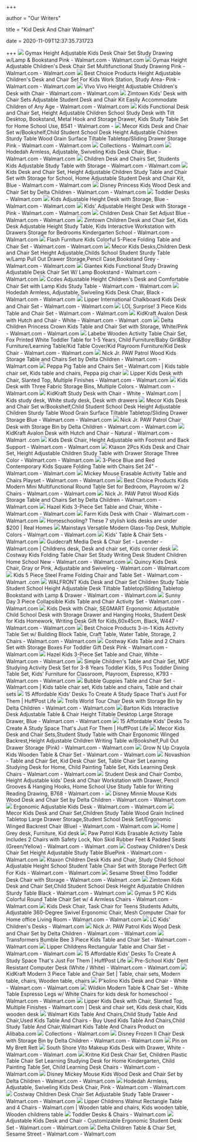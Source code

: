 +++
        
author = "Our Writers"
        
title = "Kid Desk And Chair Walmart"
        
date = 2020-11-09T12:37:35.731723
        
+++
[ ![](https://i5.walmartimages.com/asr/45ce062f-5dd3-447b-92c5-043367c720a7_1.880ebb7023ccb9a03fdfd83edd2b265b.jpeg)](https://i5.walmartimages.com/asr/45ce062f-5dd3-447b-92c5-043367c720a7_1.880ebb7023ccb9a03fdfd83edd2b265b.jpeg) Gymax Height Adjustable Kids Desk Chair Set Study Drawing w/Lamp &  Bookstand Pink - Walmart.com - Walmart.com
[ ![](https://i5.walmartimages.com/asr/67dc90ad-923e-444b-bc3d-5237c27842dc_1.e8e37b975dde6b92b5cde0092721f334.jpeg?odnWidth=612&odnHeight=612&odnBg=ffffff)](https://i5.walmartimages.com/asr/67dc90ad-923e-444b-bc3d-5237c27842dc_1.e8e37b975dde6b92b5cde0092721f334.jpeg?odnWidth=612&odnHeight=612&odnBg=ffffff) Gymax Height Adjustable Children's Desk Chair Set Multifunctional Study  Drawing Pink - Walmart.com - Walmart.com
[ ![](https://i5.walmartimages.com/asr/a43e994d-c198-4672-acd5-2a793f8fc907_1.99f92510928d3354886a10175117022b.jpeg?odnWidth=612&odnHeight=612&odnBg=ffffff)](https://i5.walmartimages.com/asr/a43e994d-c198-4672-acd5-2a793f8fc907_1.99f92510928d3354886a10175117022b.jpeg?odnWidth=612&odnHeight=612&odnBg=ffffff) Best Choice Products Height Adjustable Children's Desk and Chair Set For  Kids Work Station, Study Area- Pink - Walmart.com - Walmart.com
[ ![](https://i5.walmartimages.com/asr/85c9c73d-00cf-4d04-941e-1a6927ae4690_1.7c44f5a576ecf877c9b2d77a6dfbe901.jpeg?odnWidth=612&odnHeight=612&odnBg=ffffff)](https://i5.walmartimages.com/asr/85c9c73d-00cf-4d04-941e-1a6927ae4690_1.7c44f5a576ecf877c9b2d77a6dfbe901.jpeg?odnWidth=612&odnHeight=612&odnBg=ffffff) VIvo Vivo Height Adjustable Children's Desk with Chair - Walmart.com -  Walmart.com
[ ![](https://i5.walmartimages.com/asr/bec9a3db-bd07-4093-aa0b-f51c0f8082fe.425f44c96bf595c67da9f7ca4feef761.jpeg?odnWidth=612&odnHeight=612&odnBg=ffffff)](https://i5.walmartimages.com/asr/bec9a3db-bd07-4093-aa0b-f51c0f8082fe.425f44c96bf595c67da9f7ca4feef761.jpeg?odnWidth=612&odnHeight=612&odnBg=ffffff) Zimtown Kids' Desk with Chair Sets Adjustable Student Desk and Chair Kit  Easily Accommodate Children of Any Age - Walmart.com - Walmart.com
[ ![](https://i5.walmartimages.com/asr/e2c4aa11-e522-4a86-a75b-f601f8e28c37.40efae8857128ced196576984b9a11ab.jpeg?odnWidth=612&odnHeight=612&odnBg=ffffff)](https://i5.walmartimages.com/asr/e2c4aa11-e522-4a86-a75b-f601f8e28c37.40efae8857128ced196576984b9a11ab.jpeg?odnWidth=612&odnHeight=612&odnBg=ffffff) Kids Functional Desk and Chair Set, Height Adjustable Children School Study  Desk with Tilt Desktop, Bookstand, Metal Hook and Storage Drawer, Kids  Study Table Set for Home School Use, B541 - Walmart.com -
[ ![](https://i5.walmartimages.com/asr/03f75e0e-b802-424d-bd6e-20c8ab171cb6_1.bf727fd2577ce6b1e97045c8391166ec.jpeg?odnWidth=612&odnHeight=612&odnBg=ffffff)](https://i5.walmartimages.com/asr/03f75e0e-b802-424d-bd6e-20c8ab171cb6_1.bf727fd2577ce6b1e97045c8391166ec.jpeg?odnWidth=612&odnHeight=612&odnBg=ffffff) Mecor Kids Desk and Chair Set w/Bookshelf,Child Student School Desk Height  Adjustable Children Sturdy Table Wood Grain Surface Tiltable  Tabletop/Sliding Drawer Storage Pink - Walmart.com - Walmart.com
[ ![](https://i5.walmartimages.com/asr/2d0a736c-6fd4-4c1d-a4e4-a94c8f5c3c9e_1.16281888b8920ce2eff409241e8d9d4f.jpeg?odnWidth=450&odnHeight=450&odnBg=ffffff)](https://i5.walmartimages.com/asr/2d0a736c-6fd4-4c1d-a4e4-a94c8f5c3c9e_1.16281888b8920ce2eff409241e8d9d4f.jpeg?odnWidth=450&odnHeight=450&odnBg=ffffff) Collections - Walmart.com
[ ![](https://i5.walmartimages.com/asr/ab455b70-4562-46d4-a611-5b4cb0586bff_1.f1d4aec48d34ac802bd4b263ee41710d.jpeg)](https://i5.walmartimages.com/asr/ab455b70-4562-46d4-a611-5b4cb0586bff_1.f1d4aec48d34ac802bd4b263ee41710d.jpeg) Hodedah Armless, Adjustable, Swiveling Kids Desk Chair, Blue - Walmart.com  - Walmart.com
[ ![](https://i5.walmartimages.com/asr/61c35d9a-a428-4cd8-9dc9-7c04f241920e_1.54974ef24b21ad361b43fd74e3007086.jpeg?odnWidth=612&odnHeight=612&odnBg=ffffff)](https://i5.walmartimages.com/asr/61c35d9a-a428-4cd8-9dc9-7c04f241920e_1.54974ef24b21ad361b43fd74e3007086.jpeg?odnWidth=612&odnHeight=612&odnBg=ffffff) Children Desk and Chairs Set, Students Kids Adjustable Study Table with  Storage - Walmart.com - Walmart.com
[ ![](https://i5.walmartimages.com/asr/bb53fff8-9743-47f5-a3c2-31b7560497ec_1.f757258cc53281732071b8732ce55dcd.jpeg?odnWidth=612&odnHeight=612&odnBg=ffffff)](https://i5.walmartimages.com/asr/bb53fff8-9743-47f5-a3c2-31b7560497ec_1.f757258cc53281732071b8732ce55dcd.jpeg?odnWidth=612&odnHeight=612&odnBg=ffffff) Kids Desk and Chair Set, Height Adjustable Children Study Table and Chair  Set with Storage for School, Home Adjustable Student Desk and Chair Kit,  Blue - Walmart.com - Walmart.com
[ ![](https://i5.walmartimages.com/asr/8b276a37-a2f9-4620-b1ad-7b4aacb7dfff_1.0e2bb0b91bd6604d161a28b2fdcff98d.jpeg?odnWidth=612&odnHeight=612&odnBg=ffffff)](https://i5.walmartimages.com/asr/8b276a37-a2f9-4620-b1ad-7b4aacb7dfff_1.0e2bb0b91bd6604d161a28b2fdcff98d.jpeg?odnWidth=612&odnHeight=612&odnBg=ffffff) Disney Princess Kids Wood Desk and Chair Set by Delta Children - Walmart.com  - Walmart.com
[ ![](https://i5.walmartimages.com/asr/b87302ff-5a5b-4d39-92a9-0718b9d37ed0_1.55e06433dee33d88e8148bc83e7084aa.jpeg)](https://i5.walmartimages.com/asr/b87302ff-5a5b-4d39-92a9-0718b9d37ed0_1.55e06433dee33d88e8148bc83e7084aa.jpeg) Toddler Desks - Walmart.com
[ ![](https://i5.walmartimages.com/asr/a145c5e4-8f78-4908-9972-0da0c14c4467_1.e301e9c7ca471ab2023a69341b9daaf1.jpeg?odnWidth=612&odnHeight=612&odnBg=ffffff)](https://i5.walmartimages.com/asr/a145c5e4-8f78-4908-9972-0da0c14c4467_1.e301e9c7ca471ab2023a69341b9daaf1.jpeg?odnWidth=612&odnHeight=612&odnBg=ffffff) Kids Adjustable Height Desk with Storage, Blue - Walmart.com - Walmart.com
[ ![](https://i5.walmartimages.com/asr/d2fe35c8-23f6-4491-aee0-898b235cc9f6_1.a8161a25c6db14a72d3441a6b5be792b.jpeg?odnWidth=612&odnHeight=612&odnBg=ffffff)](https://i5.walmartimages.com/asr/d2fe35c8-23f6-4491-aee0-898b235cc9f6_1.a8161a25c6db14a72d3441a6b5be792b.jpeg?odnWidth=612&odnHeight=612&odnBg=ffffff) Kids' Adjustable Height Desk with Storage - Pink - Walmart.com - Walmart.com
[ ![](https://i5.walmartimages.com/asr/2e8efe4b-5392-4ae4-97cc-7525102d9b63_1.80507f94418e8943d103a6285ebde9d7.jpeg?odnWidth=612&odnHeight=612&odnBg=ffffff)](https://i5.walmartimages.com/asr/2e8efe4b-5392-4ae4-97cc-7525102d9b63_1.80507f94418e8943d103a6285ebde9d7.jpeg?odnWidth=612&odnHeight=612&odnBg=ffffff) Children Desk Chair Set Adjust Blue - Walmart.com - Walmart.com
[ ![](https://i5.walmartimages.com/asr/54393ae3-ce18-435c-83de-a9815bed1741_1.b7cf37435a349faee618411bbeb6e059.jpeg?odnWidth=612&odnHeight=612&odnBg=ffffff)](https://i5.walmartimages.com/asr/54393ae3-ce18-435c-83de-a9815bed1741_1.b7cf37435a349faee618411bbeb6e059.jpeg?odnWidth=612&odnHeight=612&odnBg=ffffff) Zimtown Children Desk and Chair Set, Kids Desk Adjustable Height Study Table,  Kids Interactive Workstation with Drawers Storage for Bedrooms Kindergarten  School - Walmart.com - Walmart.com
[ ![](https://i5.walmartimages.com/asr/9d0a272e-8e09-4c5a-ade1-e0e2161e2866_2.0bdfc627ecacc165975de632806802c0.jpeg?odnWidth=612&odnHeight=612&odnBg=ffffff)](https://i5.walmartimages.com/asr/9d0a272e-8e09-4c5a-ade1-e0e2161e2866_2.0bdfc627ecacc165975de632806802c0.jpeg?odnWidth=612&odnHeight=612&odnBg=ffffff) Flash Furniture Kids Colorful 5-Piece Folding Table and Chair Set - Walmart.com  - Walmart.com
[ ![](https://i5.walmartimages.com/asr/dca5bebb-bdb2-4cfe-9a68-5c83a389b009_1.f50df369584b727108706b26a02fe2b7.jpeg?odnWidth=612&odnHeight=612&odnBg=ffffff)](https://i5.walmartimages.com/asr/dca5bebb-bdb2-4cfe-9a68-5c83a389b009_1.f50df369584b727108706b26a02fe2b7.jpeg?odnWidth=612&odnHeight=612&odnBg=ffffff) Mecor Kids Desks,Children Desk and Chair Set Height Adjustable,Childs  School Student Sturdy Table w/Lamp Pull Out Drawer Storage,Pencil  Case,Bookstand Grey - Walmart.com - Walmart.com
[ ![](https://i5.walmartimages.com/asr/8c061daf-5f3a-42fd-8b8a-87d8c42e29a8.c8ba78689cffe5719f31e441ee700a2a.jpeg?odnWidth=612&odnHeight=612&odnBg=ffffff)](https://i5.walmartimages.com/asr/8c061daf-5f3a-42fd-8b8a-87d8c42e29a8.c8ba78689cffe5719f31e441ee700a2a.jpeg?odnWidth=612&odnHeight=612&odnBg=ffffff) Giantex Kids Functional Study Drawing Adjustable Desk Chair Set W/ Lamp  Bookstand - Walmart.com - Walmart.com
[ ![](https://i5.walmartimages.com/asr/90a51342-4eeb-4894-a10f-06e8021cf8cd_1.8e8aefca3b34f97492f2b853c10d1ff0.jpeg?odnWidth=612&odnHeight=612&odnBg=ffffff)](https://i5.walmartimages.com/asr/90a51342-4eeb-4894-a10f-06e8021cf8cd_1.8e8aefca3b34f97492f2b853c10d1ff0.jpeg?odnWidth=612&odnHeight=612&odnBg=ffffff) Ccdes Adjustable Height Children's Desk and Comfortable Chair Set with Lamp  Kids Study Table - Walmart.com - Walmart.com
[ ![](https://i5.walmartimages.com/asr/ce2b8a66-9e18-408b-b074-b1d94d113e55_1.41e74411c711ec17d70421e895990ea4.jpeg?odnWidth=612&odnHeight=612&odnBg=ffffff)](https://i5.walmartimages.com/asr/ce2b8a66-9e18-408b-b074-b1d94d113e55_1.41e74411c711ec17d70421e895990ea4.jpeg?odnWidth=612&odnHeight=612&odnBg=ffffff) Hodedah Armless, Adjustable, Swiveling Kids Desk Chair, Black - Walmart.com  - Walmart.com
[ ![](https://i5.walmartimages.com/asr/b8bea2b1-26f9-43ff-a594-a247e03744d4_1.b844e82b066b59c49b0eecfc38db1dba.jpeg?odnWidth=612&odnHeight=612&odnBg=ffffff)](https://i5.walmartimages.com/asr/b8bea2b1-26f9-43ff-a594-a247e03744d4_1.b844e82b066b59c49b0eecfc38db1dba.jpeg?odnWidth=612&odnHeight=612&odnBg=ffffff) Lipper International Chalkboard Kids Desk and Chair Set - Walmart.com -  Walmart.com
[ ![](https://i5.walmartimages.com/asr/d8a562de-7623-4fab-81aa-23be96e96cbf_2.534b0d540d874d0a2b1aa053cd3e9c82.jpeg?odnWidth=612&odnHeight=612&odnBg=ffffff)](https://i5.walmartimages.com/asr/d8a562de-7623-4fab-81aa-23be96e96cbf_2.534b0d540d874d0a2b1aa053cd3e9c82.jpeg?odnWidth=612&odnHeight=612&odnBg=ffffff) LOL Surprise! 3 Piece Kids Table and Chair Set - Walmart.com - Walmart.com
[ ![](https://i5.walmartimages.com/asr/e2ba3e0c-6093-4c04-939d-afed29c0ace4_1.8d8cb4d42e2fcc8619a53a514ccfcc66.jpeg?odnWidth=612&odnHeight=612&odnBg=ffffff)](https://i5.walmartimages.com/asr/e2ba3e0c-6093-4c04-939d-afed29c0ace4_1.8d8cb4d42e2fcc8619a53a514ccfcc66.jpeg?odnWidth=612&odnHeight=612&odnBg=ffffff) KidKraft Avalon Desk with Hutch and Chair - White - Walmart.com - Walmart .com
[ ![](https://i5.walmartimages.com/asr/b064b4f4-02cf-4547-8ab5-6e5523fae7b4_1.ca6472e326cd43510a9f3fea16c0c2ff.jpeg?odnWidth=612&odnHeight=612&odnBg=ffffff)](https://i5.walmartimages.com/asr/b064b4f4-02cf-4547-8ab5-6e5523fae7b4_1.ca6472e326cd43510a9f3fea16c0c2ff.jpeg?odnWidth=612&odnHeight=612&odnBg=ffffff) Delta Children Princess Crown Kids Table and Chair Set with Storage,  White/Pink - Walmart.com - Walmart.com
[ ![](https://i5.walmartimages.com/asr/1d90ade2-f1a3-401e-8e8b-1626e058810a_1.633d0a5ad2a63173f99b780c3fe4cb6d.jpeg?odnWidth=612&odnHeight=612&odnBg=ffffff)](https://i5.walmartimages.com/asr/1d90ade2-f1a3-401e-8e8b-1626e058810a_1.633d0a5ad2a63173f99b780c3fe4cb6d.jpeg?odnWidth=612&odnHeight=612&odnBg=ffffff) Labebe Wooden Activity Table Chair Set, Fox Printed White Toddler Table for  1-5 Years, Child Furniture/Baby Girl&Boy Furniture/Learning Table/Kid Table  Cover/Kid Playroom Furniture/Kid Desk Chair - Walmart.com - Walmart.com
[ ![](https://i5.walmartimages.com/asr/73b14468-4ef4-45a6-bf5e-ab2a574fa54e_1.0d56eaa1097e081c377d12e8b6e8da6f.jpeg?odnWidth=612&odnHeight=612&odnBg=ffffff)](https://i5.walmartimages.com/asr/73b14468-4ef4-45a6-bf5e-ab2a574fa54e_1.0d56eaa1097e081c377d12e8b6e8da6f.jpeg?odnWidth=612&odnHeight=612&odnBg=ffffff) Nick Jr. PAW Patrol Wood Kids Storage Table and Chairs Set by Delta Children  - Walmart.com - Walmart.com
[ ![](https://i.pinimg.com/originals/9e/86/e9/9e86e93ccb175fefd19dc799af151604.jpg)](https://i.pinimg.com/originals/9e/86/e9/9e86e93ccb175fefd19dc799af151604.jpg) Peppa Pig Table and Chairs Set - Walmart.com | Kids table chair set, Kids  table and chairs, Peppa pig chair
[ ![](https://i5.walmartimages.com/asr/2dc2123f-d2c2-4538-b543-395a67d0ee09_1.551e685255123f9494358346bd23c96f.jpeg?odnWidth=612&odnHeight=612&odnBg=ffffff)](https://i5.walmartimages.com/asr/2dc2123f-d2c2-4538-b543-395a67d0ee09_1.551e685255123f9494358346bd23c96f.jpeg?odnWidth=612&odnHeight=612&odnBg=ffffff) Lipper Kids Desk with Chair, Slanted Top, Multiple Finishes - Walmart.com -  Walmart.com
[ ![](https://i5.walmartimages.com/asr/65a61d70-af3a-4d27-ab28-97b075e422cd_1.49a8f505973868aa5b10cf387b7b92cc.jpeg)](https://i5.walmartimages.com/asr/65a61d70-af3a-4d27-ab28-97b075e422cd_1.49a8f505973868aa5b10cf387b7b92cc.jpeg) Kids Desk with Three Fabric Storage Bins, Multiple Colors - Walmart.com -  Walmart.com
[ ![](https://i.pinimg.com/474x/5a/fb/bb/5afbbbd9042bd71afc295f992ac20726.jpg)](https://i.pinimg.com/474x/5a/fb/bb/5afbbbd9042bd71afc295f992ac20726.jpg) KidKraft Study Desk with Chair - White - Walmart.com | Kids study desk,  White study desk, Desk with drawers
[ ![](https://i5.walmartimages.com/asr/d15c01d1-283b-413e-9a57-70f94b5a82e3_1.e7aa3d09ac04c4d79b5f707347be8fc8.jpeg?odnWidth=612&odnHeight=612&odnBg=ffffff)](https://i5.walmartimages.com/asr/d15c01d1-283b-413e-9a57-70f94b5a82e3_1.e7aa3d09ac04c4d79b5f707347be8fc8.jpeg?odnWidth=612&odnHeight=612&odnBg=ffffff) Mecor Kids Desk and Chair Set w/Bookshelf,Child Student School Desk Height  Adjustable Children Sturdy Table Wood Grain Surface Tiltable  Tabletop/Sliding Drawer Storage Blue - Walmart.com - Walmart.com
[ ![](https://i5.walmartimages.com/asr/cc39b965-0dda-428f-a1b4-b1ec1d96a4ad_1.5a12782c163aedeb812086b2450f393a.jpeg)](https://i5.walmartimages.com/asr/cc39b965-0dda-428f-a1b4-b1ec1d96a4ad_1.5a12782c163aedeb812086b2450f393a.jpeg) Nick Jr. PAW Patrol Chair Desk with Storage Bin by Delta Children - Walmart.com  - Walmart.com
[ ![](https://i5.walmartimages.com/asr/57272bd7-d1af-4268-b59f-8f59438ab99c_2.97caef14d2565ac7e7f2103afc5fdbbe.jpeg?odnWidth=612&odnHeight=612&odnBg=ffffff)](https://i5.walmartimages.com/asr/57272bd7-d1af-4268-b59f-8f59438ab99c_2.97caef14d2565ac7e7f2103afc5fdbbe.jpeg?odnWidth=612&odnHeight=612&odnBg=ffffff) KidKraft Avalon Desk with Hutch and Chair - Natural - Walmart.com - Walmart .com
[ ![](https://i5.walmartimages.com/asr/104a30d4-ef0e-4ff8-a8e6-274d78d7f1d3_1.3a9b89c7b8305cec0e75c672749e722c.jpeg)](https://i5.walmartimages.com/asr/104a30d4-ef0e-4ff8-a8e6-274d78d7f1d3_1.3a9b89c7b8305cec0e75c672749e722c.jpeg) Kids Desk Chair, Height Adjustable with Footrest and Back Support - Walmart.com  - Walmart.com
[ ![](https://i5.walmartimages.com/asr/482e3fc9-c7a9-48f5-9a41-e55982374a32_1.b4df13b0f3699a1e14ed76be70416b88.jpeg?odnWidth=612&odnHeight=612&odnBg=ffffff)](https://i5.walmartimages.com/asr/482e3fc9-c7a9-48f5-9a41-e55982374a32_1.b4df13b0f3699a1e14ed76be70416b88.jpeg?odnWidth=612&odnHeight=612&odnBg=ffffff) Ktaxon 2Pcs Kids Desk and Chair Set, Height Adjustable Children Study Table  with Drawer Storage Three Color - Walmart.com - Walmart.com
[ ![](https://i5.walmartimages.com/asr/d62873c0-d97f-425d-a017-e054ec3d9058.a711db67bf9dff7991cb7b3ab220789b.jpeg?odnWidth=612&odnHeight=612&odnBg=ffffff)](https://i5.walmartimages.com/asr/d62873c0-d97f-425d-a017-e054ec3d9058.a711db67bf9dff7991cb7b3ab220789b.jpeg?odnWidth=612&odnHeight=612&odnBg=ffffff) 3-Piece Blue and Red Contemporary Kids Square Folding Table with Chairs Set  24" - Walmart.com - Walmart.com
[ ![](https://i5.walmartimages.com/asr/de1f7ea3-e648-4a61-8fa8-f53d8e336080_1.968f1b40ab7ce1215607cb6c2bcb62a8.jpeg)](https://i5.walmartimages.com/asr/de1f7ea3-e648-4a61-8fa8-f53d8e336080_1.968f1b40ab7ce1215607cb6c2bcb62a8.jpeg) Mickey Mouse Erasable Activity Table and Chairs Playset - Walmart.com -  Walmart.com
[ ![](https://i5.walmartimages.com/asr/f7cfd5e1-9a01-429f-af1b-b875a2970cf0.2df81befa6b500183dc27d5a0988991c.jpeg?odnWidth=612&odnHeight=612&odnBg=ffffff)](https://i5.walmartimages.com/asr/f7cfd5e1-9a01-429f-af1b-b875a2970cf0.2df81befa6b500183dc27d5a0988991c.jpeg?odnWidth=612&odnHeight=612&odnBg=ffffff) Best Choice Products Kids Modern Mini Multifunctional Round Table Set for  Bedroom, Playroom w/ 2 Chairs - Walmart.com - Walmart.com
[ ![](https://i5.walmartimages.com/asr/66b7216c-686f-42eb-8f3b-c8c1efc997d8_1.b181d7332f01c6d6232cc03d7df76fed.jpeg)](https://i5.walmartimages.com/asr/66b7216c-686f-42eb-8f3b-c8c1efc997d8_1.b181d7332f01c6d6232cc03d7df76fed.jpeg) Nick Jr. PAW Patrol Wood Kids Storage Table and Chairs Set by Delta Children  - Walmart.com - Walmart.com
[ ![](https://i5.walmartimages.com/asr/1c766093-0885-4753-97e8-143e143841b2_1.c70f5d3a2b87587c6b86c99e92c2ef97.jpeg)](https://i5.walmartimages.com/asr/1c766093-0885-4753-97e8-143e143841b2_1.c70f5d3a2b87587c6b86c99e92c2ef97.jpeg) Hazel Kids 3-Piece Set Table and Chair, White - Walmart.com - Walmart.com
[ ![](https://i5.walmartimages.com/asr/a2d195ce-2c80-48b5-80d0-3e15f641e0e2_1.673d1d73135056ccfecb468d1f9cbcae.jpeg?odnWidth=612&odnHeight=612&odnBg=ffffff)](https://i5.walmartimages.com/asr/a2d195ce-2c80-48b5-80d0-3e15f641e0e2_1.673d1d73135056ccfecb468d1f9cbcae.jpeg?odnWidth=612&odnHeight=612&odnBg=ffffff) Farm Kids Desk with Chair - Walmart.com - Walmart.com
[ ![](https://cdn.mos.cms.futurecdn.net/VR9XAqk3uizL6jXg2KQoQc-768-80.jpg)](https://cdn.mos.cms.futurecdn.net/VR9XAqk3uizL6jXg2KQoQc-768-80.jpg) Homeschooling? These 7 stylish kids desks are under $200 | Real Homes
[ ![](https://i5.walmartimages.com/asr/9d773861-d0aa-48fc-a950-f570b80c1d44_1.f4dd13ddb17e160aa591e7ad97bcc41b.jpeg)](https://i5.walmartimages.com/asr/9d773861-d0aa-48fc-a950-f570b80c1d44_1.f4dd13ddb17e160aa591e7ad97bcc41b.jpeg) Mainstays Versatile Modern Glass-Top Desk, Multiple Colors - Walmart.com -  Walmart.com
[ ![](https://i5.walmartimages.com/asr/ea09f010-8c31-4a97-9937-bcc9757c63f7_1.f828a9ab56350e1e277ec48da8f2dc56.jpeg?odnHeight=200&odnWidth=200&odnBg=ffffff)](https://i5.walmartimages.com/asr/ea09f010-8c31-4a97-9937-bcc9757c63f7_1.f828a9ab56350e1e277ec48da8f2dc56.jpeg?odnHeight=200&odnWidth=200&odnBg=ffffff) Kids' Table & Chair Sets - Walmart.com
[ ![](https://i.pinimg.com/originals/58/c9/a2/58c9a26d72a02d38077d645a9ab1f389.jpg)](https://i.pinimg.com/originals/58/c9/a2/58c9a26d72a02d38077d645a9ab1f389.jpg) Guidecraft Media Desk & Chair Set - Lavender - Walmart.com | Childrens desk,  Desk and chair set, Kids corner desk
[ ![](https://i5.walmartimages.com/asr/85990353-fc4a-4020-ae46-db3ca59f3220_1.3b86ee8cf20f251c163f1e6ef9f66ec7.jpeg?odnWidth=612&odnHeight=612&odnBg=ffffff)](https://i5.walmartimages.com/asr/85990353-fc4a-4020-ae46-db3ca59f3220_1.3b86ee8cf20f251c163f1e6ef9f66ec7.jpeg?odnWidth=612&odnHeight=612&odnBg=ffffff) Costway Kids Folding Table Chair Set Study Writing Desk Student Children  Home School New - Walmart.com - Walmart.com
[ ![](https://i5.walmartimages.com/asr/a9a9e31d-20e6-4977-be5f-f5d52af3cb19_1.a21971401cbf69e042ad46b86db36257.jpeg?odnWidth=612&odnHeight=612&odnBg=ffffff)](https://i5.walmartimages.com/asr/a9a9e31d-20e6-4977-be5f-f5d52af3cb19_1.a21971401cbf69e042ad46b86db36257.jpeg?odnWidth=612&odnHeight=612&odnBg=ffffff) Quincy Kids Desk Chair, Gray or Pink, Adjustable and Swiveling - Walmart.com  - Walmart.com
[ ![](https://i5.walmartimages.com/asr/cee18530-f760-42b4-9216-2330f5f06d6f_1.369bcc341775f0309605f0cdb7cf604b.jpeg?odnWidth=612&odnHeight=612&odnBg=ffffff)](https://i5.walmartimages.com/asr/cee18530-f760-42b4-9216-2330f5f06d6f_1.369bcc341775f0309605f0cdb7cf604b.jpeg?odnWidth=612&odnHeight=612&odnBg=ffffff) Kids 5 Piece Steel Frame Folding Chair and Table Set - Walmart.com - Walmart .com
[ ![](https://i5.walmartimages.com/asr/c5ba80ad-8548-4716-a501-74fbf79ba491_1.5d11251b139cc0147e9ca6919152c063.jpeg?odnWidth=612&odnHeight=612&odnBg=ffffff)](https://i5.walmartimages.com/asr/c5ba80ad-8548-4716-a501-74fbf79ba491_1.5d11251b139cc0147e9ca6919152c063.jpeg?odnWidth=612&odnHeight=612&odnBg=ffffff) WALFRONT Kids Desk and Chair Set Children Study Table Student School Height  Adjustable Desk Tiltable Tabletop/Sliding Tabletop Bookstand with Lamp &  Drawer - Walmart.com - Walmart.com
[ ![](https://i5.walmartimages.com/asr/43eed3d0-0095-4683-b22f-a1683eb11095_1.cbe24271bf54974ac83e9eea13d6829c.jpeg?odnWidth=612&odnHeight=612&odnBg=ffffff)](https://i5.walmartimages.com/asr/43eed3d0-0095-4683-b22f-a1683eb11095_1.cbe24271bf54974ac83e9eea13d6829c.jpeg?odnWidth=612&odnHeight=612&odnBg=ffffff) Sunny Day 3 Piece Collapsible Kids Table and Chair Activity Set - Walmart.com  - Walmart.com
[ ![](https://i5.walmartimages.com/asr/e126de5d-6987-4cc2-858a-570ef0d75660_1.1508e6e89d4c5ac4c1e4998251442028.jpeg?odnWidth=612&odnHeight=612&odnBg=ffffff)](https://i5.walmartimages.com/asr/e126de5d-6987-4cc2-858a-570ef0d75660_1.1508e6e89d4c5ac4c1e4998251442028.jpeg?odnWidth=612&odnHeight=612&odnBg=ffffff) Kids Desk with Chair, SEGMART Ergonomic Adjustable Child School Desk with  Storage Drawer and Hanging Hooks, Student Desk for Kids Homework, Writing  Desk Gift for Kids,60x45cm, Black, W447 - Walmart.com - Walmart.com
[ ![](https://i5.walmartimages.com/asr/1f37f1ce-e949-4632-99a3-2f7706ce3023.c11afb473456668ac517650b80d7391f.jpeg?odnWidth=612&odnHeight=612&odnBg=ffffff)](https://i5.walmartimages.com/asr/1f37f1ce-e949-4632-99a3-2f7706ce3023.c11afb473456668ac517650b80d7391f.jpeg?odnWidth=612&odnHeight=612&odnBg=ffffff) Best Choice Products 3-in-1 Kids Activity Table Set w/ Building Block Table,  Craft Table, Water Table, Storage, 2 Chairs - Walmart.com - Walmart.com
[ ![](https://i5.walmartimages.com/asr/27fb25e5-9bfc-423f-926a-180296a32e90_1.dae5f2e778d5d33a90db5fb06af5693d.jpeg?odnWidth=612&odnHeight=612&odnBg=ffffff)](https://i5.walmartimages.com/asr/27fb25e5-9bfc-423f-926a-180296a32e90_1.dae5f2e778d5d33a90db5fb06af5693d.jpeg?odnWidth=612&odnHeight=612&odnBg=ffffff) Costway Kids Table and 2 Chairs Set with Storage Boxes For Toddler Gift Desk  Pink - Walmart.com - Walmart.com
[ ![](https://i5.walmartimages.com/asr/c4c63fc2-f4b9-4b8e-ba0d-a99532c82940_1.01aa7ddf6b92a54979f426e51a57ae08.jpeg?odnWidth=450&odnHeight=450&odnBg=ffffff)](https://i5.walmartimages.com/asr/c4c63fc2-f4b9-4b8e-ba0d-a99532c82940_1.01aa7ddf6b92a54979f426e51a57ae08.jpeg?odnWidth=450&odnHeight=450&odnBg=ffffff) Hazel Kids 3-Piece Set Table and Chair, White - Walmart.com - Walmart.com
[ ![](https://i5.walmartimages.com/asr/97307c4f-833e-4c4a-963a-180ac86b2c6f_1.c25dfdc412ee904b395a9d4860491535.jpeg?odnWidth=612&odnHeight=612&odnBg=ffffff)](https://i5.walmartimages.com/asr/97307c4f-833e-4c4a-963a-180ac86b2c6f_1.c25dfdc412ee904b395a9d4860491535.jpeg?odnWidth=612&odnHeight=612&odnBg=ffffff) Simple Children's Table and Chair Set, MDF Studying Activity Desk Set for  3-8 Years Toddler Kids, 5 Pcs Toddler Dining Table Set, Kids' Furniture for  Classroom, Playroom, Espresso, K793 - Walmart.com - Walmart.com
[ ![](https://i.pinimg.com/originals/79/77/ad/7977ad23d9c2c6068e144e9044fd7018.jpg)](https://i.pinimg.com/originals/79/77/ad/7977ad23d9c2c6068e144e9044fd7018.jpg) Bubble Guppies Table and Chair Set - Walmart.com | Kids table chair set, Kids  table and chairs, Table and chair sets
[ ![](https://img.huffingtonpost.com/asset/5f187c8a270000b90ee67394.jpeg?ops=scalefit_960_noupscale)](https://img.huffingtonpost.com/asset/5f187c8a270000b90ee67394.jpeg?ops=scalefit_960_noupscale) 15 Affordable Kids' Desks To Create A Study Space That's Just For Them |  HuffPost Life
[ ![](https://i5.walmartimages.com/asr/db6a1df8-c13f-4aae-a7eb-677ec251d1a8_1.738692752b07f92b8547907c295aff10.jpeg?odnWidth=612&odnHeight=612&odnBg=ffffff)](https://i5.walmartimages.com/asr/db6a1df8-c13f-4aae-a7eb-677ec251d1a8_1.738692752b07f92b8547907c295aff10.jpeg?odnWidth=612&odnHeight=612&odnBg=ffffff) Trolls World Tour Chair Desk with Storage Bin by Delta Children - Walmart.com  - Walmart.com
[ ![](https://i5.walmartimages.com/asr/d9262612-8b1a-49b1-8e5f-38c23d66b5d6_1.5eb98feca239728c3bc2ce0fa2c7a694.jpeg?odnWidth=612&odnHeight=612&odnBg=ffffff)](https://i5.walmartimages.com/asr/d9262612-8b1a-49b1-8e5f-38c23d66b5d6_1.5eb98feca239728c3bc2ce0fa2c7a694.jpeg?odnWidth=612&odnHeight=612&odnBg=ffffff) Barton Kids Interactive Desk Adjustable Table & Chair Height Tiltable  Desktop Large Storage Drawer, Blue - Walmart.com - Walmart.com
[ ![](https://img.huffingtonpost.com/asset/5f18514c1f00000f0f338796.jpeg?ops=scalefit_960_noupscale)](https://img.huffingtonpost.com/asset/5f18514c1f00000f0f338796.jpeg?ops=scalefit_960_noupscale) 15 Affordable Kids' Desks To Create A Study Space That's Just For Them |  HuffPost Life
[ ![](https://i5.walmartimages.com/asr/f46452ee-d7e0-4b02-a542-49952a38135f_1.f4d9ea824c06538e06d335b9b54a5c5e.jpeg?odnWidth=612&odnHeight=612&odnBg=ffffff)](https://i5.walmartimages.com/asr/f46452ee-d7e0-4b02-a542-49952a38135f_1.f4d9ea824c06538e06d335b9b54a5c5e.jpeg?odnWidth=612&odnHeight=612&odnBg=ffffff) Mecor Kids Desk and Chair Sets,Student Study Table with Chair Ergonomic  Winged Backrest,Height Adjustable Children Writing Table w/Bookshelf,Pull  Out Drawer Storage (Pink) - Walmart.com - Walmart.com
[ ![](https://i5.walmartimages.com/asr/926df0c0-e833-4e6a-920b-7f9dee874b23_1.5c76a1cd0e17ab043794cfb1b8d41232.jpeg?odnWidth=612&odnHeight=612&odnBg=ffffff)](https://i5.walmartimages.com/asr/926df0c0-e833-4e6a-920b-7f9dee874b23_1.5c76a1cd0e17ab043794cfb1b8d41232.jpeg?odnWidth=612&odnHeight=612&odnBg=ffffff) Grow N Up Crayola Kids Wooden Table & Chair Set - Walmart.com - Walmart.com
[ ![](https://i5.walmartimages.com/asr/fa735d9a-5bad-43d6-8d9b-418a66cf6860.2c279af8d22efa411078c40d1b0fdeb4.jpeg?odnWidth=612&odnHeight=612&odnBg=ffffff)](https://i5.walmartimages.com/asr/fa735d9a-5bad-43d6-8d9b-418a66cf6860.2c279af8d22efa411078c40d1b0fdeb4.jpeg?odnWidth=612&odnHeight=612&odnBg=ffffff) Novashion - Table and Chair Set, Kid Desk Chair Set, Table Chair Set  Learning Studying Desk for Home, Child Painting Table Set, Kids Learning Desk  Chairs - Walmart.com - Walmart.com
[ ![](https://i5.walmartimages.com/asr/253a5676-fbc0-4e10-b6b1-2c739501dfa0.58f83dea20e8d1caed5452cfde0a9b5a.jpeg?odnWidth=612&odnHeight=612&odnBg=ffffff)](https://i5.walmartimages.com/asr/253a5676-fbc0-4e10-b6b1-2c739501dfa0.58f83dea20e8d1caed5452cfde0a9b5a.jpeg?odnWidth=612&odnHeight=612&odnBg=ffffff) Student Desk and Chair Combo, Height Adjustable kids' Desk and Chair  Workstation with Drawer, Pencil Grooves & Hanging Hooks, Home School Use  Study Table for Writing Reading Drawing, B768 - Walmart.com -
[ ![](https://i5.walmartimages.com/asr/4b7916c5-25ef-4c1e-a757-d5fff0af8b3d_1.6b936ddad9044fbffb1682bd245934c4.jpeg?odnWidth=612&odnHeight=612&odnBg=ffffff)](https://i5.walmartimages.com/asr/4b7916c5-25ef-4c1e-a757-d5fff0af8b3d_1.6b936ddad9044fbffb1682bd245934c4.jpeg?odnWidth=612&odnHeight=612&odnBg=ffffff) Disney Minnie Mouse Kids Wood Desk and Chair Set by Delta Children - Walmart.com  - Walmart.com
[ ![](https://i5.walmartimages.com/asr/ae609765-e14e-4307-9e54-9f4e6a44b213_4.ac460d70ae3918e5738e0772a4681b48.jpeg?odnWidth=612&odnHeight=612&odnBg=ffffff)](https://i5.walmartimages.com/asr/ae609765-e14e-4307-9e54-9f4e6a44b213_4.ac460d70ae3918e5738e0772a4681b48.jpeg?odnWidth=612&odnHeight=612&odnBg=ffffff) Ergonomic Adjustable Kids Desk - Walmart.com - Walmart.com
[ ![](https://i5.walmartimages.com/asr/fba0f7ba-5983-41a5-8439-e75b694f3202_1.e200cc2e1a5d930c517a8467a36bac3d.jpeg?odnWidth=612&odnHeight=612&odnBg=ffffff)](https://i5.walmartimages.com/asr/fba0f7ba-5983-41a5-8439-e75b694f3202_1.e200cc2e1a5d930c517a8467a36bac3d.jpeg?odnWidth=612&odnHeight=612&odnBg=ffffff) Mecor Kids Desk and Chair Set,Children Study Table Wood Grain Inclined  Tabletop Large Drawer Storage,Student School Desk Set/Ergonomic Winged  Backrest Chair (Blue) - Walmart.com - Walmart.com
[ ![](https://i.pinimg.com/originals/4a/23/9d/4a239deb5b1b425f455417c9fa56d6bd.jpg)](https://i.pinimg.com/originals/4a/23/9d/4a239deb5b1b425f455417c9fa56d6bd.jpg) Home | Grey desk, Furniture, Kid desk
[ ![](https://i5.walmartimages.com/asr/8daffe90-9e64-4d21-aa03-9edc34ff04a2_1.2661569cee560fa226088bcef3415fa5.jpeg?odnWidth=612&odnHeight=612&odnBg=ffffff)](https://i5.walmartimages.com/asr/8daffe90-9e64-4d21-aa03-9edc34ff04a2_1.2661569cee560fa226088bcef3415fa5.jpeg?odnWidth=612&odnHeight=612&odnBg=ffffff) Paw Patrol Kids Erasable Activity Table Includes 2 Chairs with Safety Lock,  Non Skid Rubber Feet & Padded Seats (Green/Yellow) - Walmart.com - Walmart .com
[ ![](https://i5.walmartimages.com/asr/763e416a-7042-4bb6-a4a8-dc2761156b2d_1.2110488c49484468c145a3303cc5751f.jpeg)](https://i5.walmartimages.com/asr/763e416a-7042-4bb6-a4a8-dc2761156b2d_1.2110488c49484468c145a3303cc5751f.jpeg) Costway Children's Desk Chair Set Height Adjustable Study Table BluePink -  Walmart.com - Walmart.com
[ ![](https://i5.walmartimages.com/asr/3e56e87b-3725-4427-827b-6ffd076923fc_1.b6f0b9b1873a818863fa8a56fb1d3472.jpeg?odnWidth=612&odnHeight=612&odnBg=ffffff)](https://i5.walmartimages.com/asr/3e56e87b-3725-4427-827b-6ffd076923fc_1.b6f0b9b1873a818863fa8a56fb1d3472.jpeg?odnWidth=612&odnHeight=612&odnBg=ffffff) Ktaxon Children Desk Kids and Chair, Study Child School Adjustable Height  School Student Table Chair Set with Storage Perfect Gift For Kids - Walmart.com  - Walmart.com
[ ![](https://i5.walmartimages.com/asr/d01fc3fd-5fc5-43cd-867c-019273b4c86c_1.7cf699b04bba0c330fe6809eb1fa5a21.jpeg?odnWidth=612&odnHeight=612&odnBg=ffffff)](https://i5.walmartimages.com/asr/d01fc3fd-5fc5-43cd-867c-019273b4c86c_1.7cf699b04bba0c330fe6809eb1fa5a21.jpeg?odnWidth=612&odnHeight=612&odnBg=ffffff) Sesame Street Elmo Toddler Desk Chair with Storage - Walmart.com - Walmart .com
[ ![](https://i5.walmartimages.com/asr/c274d608-2506-4836-8a8e-0f9938986916_1.7824c541a01a7cb18ec265707399d40d.jpeg?odnWidth=612&odnHeight=612&odnBg=ffffff)](https://i5.walmartimages.com/asr/c274d608-2506-4836-8a8e-0f9938986916_1.7824c541a01a7cb18ec265707399d40d.jpeg?odnWidth=612&odnHeight=612&odnBg=ffffff) Zimtown Kids Desk and Chair Set,Child Student School Desk Height Adjustable  Children Sturdy Table Black - Walmart.com - Walmart.com
[ ![](https://i5.walmartimages.com/asr/40e3c9e7-a6d1-4d2d-8074-55f9aea65eb3_1.3e75395abae626d5e73eef48af16ad38.jpeg?odnWidth=612&odnHeight=612&odnBg=ffffff)](https://i5.walmartimages.com/asr/40e3c9e7-a6d1-4d2d-8074-55f9aea65eb3_1.3e75395abae626d5e73eef48af16ad38.jpeg?odnWidth=612&odnHeight=612&odnBg=ffffff) Gymax 5 PC Kids Colorful Round Table Chair Set w/ 4 Armless Chairs - Walmart.com  - Walmart.com
[ ![](https://i5.walmartimages.com/asr/23613095-6480-4512-b779-05f91dbeff2d_1.e9b2c9a1636b281418db6a47ce8173ba.jpeg?odnWidth=612&odnHeight=612&odnBg=ffffff)](https://i5.walmartimages.com/asr/23613095-6480-4512-b779-05f91dbeff2d_1.e9b2c9a1636b281418db6a47ce8173ba.jpeg?odnWidth=612&odnHeight=612&odnBg=ffffff) Kids Desk Chair, Task Chair for Teens Students Adults, Adjustable  360-Degree Swivel Ergonomic Chair, Mesh Computer Chair for Home office  Living Room - Walmart.com - Walmart.com
[ ![](https://i5.walmartimages.com/asr/88783e83-3358-453e-b461-b994638db1ce_1.b85f1d0210a5205b693e283a6d4069ad.jpeg)](https://i5.walmartimages.com/asr/88783e83-3358-453e-b461-b994638db1ce_1.b85f1d0210a5205b693e283a6d4069ad.jpeg) LC Kids' Children's Desks - Walmart.com
[ ![](https://i5.walmartimages.com/asr/6c832226-7b22-440a-9943-693b9725de58_1.dd3760e11f6d7c3321ccdc0cd0d3af9f.jpeg?odnWidth=612&odnHeight=612&odnBg=ffffff)](https://i5.walmartimages.com/asr/6c832226-7b22-440a-9943-693b9725de58_1.dd3760e11f6d7c3321ccdc0cd0d3af9f.jpeg?odnWidth=612&odnHeight=612&odnBg=ffffff) Nick Jr. PAW Patrol Kids Wood Desk and Chair Set by Delta Children - Walmart.com  - Walmart.com
[ ![](https://i5.walmartimages.com/asr/92ab45b3-df5d-47d0-b1f7-f0399d9a9190_2.17dcb2758f8a21b99729c154c9eaf4e4.jpeg?odnWidth=612&odnHeight=612&odnBg=ffffff)](https://i5.walmartimages.com/asr/92ab45b3-df5d-47d0-b1f7-f0399d9a9190_2.17dcb2758f8a21b99729c154c9eaf4e4.jpeg?odnWidth=612&odnHeight=612&odnBg=ffffff) Transformers Bumble Bee 3 Piece Kids Table and Chair Set - Walmart.com -  Walmart.com
[ ![](https://i5.walmartimages.com/asr/276ac54d-321d-4b75-bab2-1de671a18f81_1.f939ae47c7f0df9f446ce769a4885771.jpeg?odnWidth=612&odnHeight=612&odnBg=ffffff)](https://i5.walmartimages.com/asr/276ac54d-321d-4b75-bab2-1de671a18f81_1.f939ae47c7f0df9f446ce769a4885771.jpeg?odnWidth=612&odnHeight=612&odnBg=ffffff) Lipper Childrens Rectangular Table and Chair Set - Walmart.com - Walmart.com
[ ![](https://img.huffingtonpost.com/asset/5f18710e2500004b0ec2a2c1.jpeg?ops=scalefit_960_noupscale)](https://img.huffingtonpost.com/asset/5f18710e2500004b0ec2a2c1.jpeg?ops=scalefit_960_noupscale) 15 Affordable Kids' Desks To Create A Study Space That's Just For Them |  HuffPost Life
[ ![](https://i5.walmartimages.com/asr/35bdcbc9-9e9a-4925-a18a-3c9bd8d1b610_1.d455f974cd537ca66bcc7bf41a0e2a8b.jpeg?odnWidth=612&odnHeight=612&odnBg=ffffff)](https://i5.walmartimages.com/asr/35bdcbc9-9e9a-4925-a18a-3c9bd8d1b610_1.d455f974cd537ca66bcc7bf41a0e2a8b.jpeg?odnWidth=612&odnHeight=612&odnBg=ffffff) Pre-School Kids' Dent Resistant Computer Desk (White / White) - Walmart.com  - Walmart.com
[ ![](https://i.pinimg.com/originals/13/01/fa/1301fae51f49f3cd750ac97415a8325e.jpg)](https://i.pinimg.com/originals/13/01/fa/1301fae51f49f3cd750ac97415a8325e.jpg) KidKraft Modern 3 Piece Table and Chair Set | Table, chair sets, Modern  table, chairs, Wooden table, chairs
[ ![](https://i5.walmartimages.com/asr/fe347d6b-4114-47a9-baba-8d02a2409a42.857e633d516352dcd502378e32863233.jpeg?odnWidth=612&odnHeight=612&odnBg=ffffff)](https://i5.walmartimages.com/asr/fe347d6b-4114-47a9-baba-8d02a2409a42.857e633d516352dcd502378e32863233.jpeg?odnWidth=612&odnHeight=612&odnBg=ffffff) P'kolino Kids Desk and Chair - White - Walmart.com - Walmart.com
[ ![](https://i5.walmartimages.com/asr/cf609066-6714-4401-a7c3-bb80ac5342d8.f85fdc564e836502cef426a44a247550.jpeg?odnWidth=612&odnHeight=612&odnBg=ffffff)](https://i5.walmartimages.com/asr/cf609066-6714-4401-a7c3-bb80ac5342d8.f85fdc564e836502cef426a44a247550.jpeg?odnWidth=612&odnHeight=612&odnBg=ffffff) Wildkin Modern Table & Chair Set - White Table Espresso Legs w/ White Chairs  for kids desk for homeschool - Walmart.com - Walmart.com
[ ![](https://i.pinimg.com/originals/e4/2a/60/e42a608c228b93900e55098b20b54f4c.jpg)](https://i.pinimg.com/originals/e4/2a/60/e42a608c228b93900e55098b20b54f4c.jpg) Lipper Kids Desk with Chair, Slanted Top, Multiple Finishes - Walmart.com |  Desk and chair set, Kids desk chair, Kids wooden desk
[ ![](https://sc01.alicdn.com/kf/HTB15ZrKXRDH8KJjSszcq6zDTFXap/229972770/HTB15ZrKXRDH8KJjSszcq6zDTFXap.jpg)](https://sc01.alicdn.com/kf/HTB15ZrKXRDH8KJjSszcq6zDTFXap/229972770/HTB15ZrKXRDH8KJjSszcq6zDTFXap.jpg) Walmart Kids Table And Chairs,Child Study Table And Chair,Used Kids Table  And Chairs - Buy Used Kids Table And Chairs,Child Study Table And Chair,Walmart  Kids Table And Chairs Product on Alibaba.com
[ ![](https://i5.walmartimages.com/asr/3a573408-6632-4c38-baa6-1c1f41aba69b_1.3139c5230ce642d42716db3d779afe7b.jpeg?odnWidth=450&odnHeight=450&odnBg=ffffff)](https://i5.walmartimages.com/asr/3a573408-6632-4c38-baa6-1c1f41aba69b_1.3139c5230ce642d42716db3d779afe7b.jpeg?odnWidth=450&odnHeight=450&odnBg=ffffff) Collections - Walmart.com
[ ![](https://i5.walmartimages.com/asr/05ecc347-0329-4acf-b343-59359766e5b3_1.4cfb19b607f0da62bc71d40aab2e95d7.jpeg?odnWidth=612&odnHeight=612&odnBg=ffffff)](https://i5.walmartimages.com/asr/05ecc347-0329-4acf-b343-59359766e5b3_1.4cfb19b607f0da62bc71d40aab2e95d7.jpeg?odnWidth=612&odnHeight=612&odnBg=ffffff) Disney Frozen II Chair Desk with Storage Bin by Delta Children - Walmart.com  - Walmart.com
[ ![](https://i.pinimg.com/originals/2d/6d/e8/2d6de87e9febf76620ab7a1e29dd6b59.jpg)](https://i.pinimg.com/originals/2d/6d/e8/2d6de87e9febf76620ab7a1e29dd6b59.jpg) Pin on My Brett Rett
[ ![](https://i5.walmartimages.com/asr/859bc54f-14b2-4d72-80f1-4f205b75227b_1.454cefa0eaf19767690b974eb1e575f1.jpeg)](https://i5.walmartimages.com/asr/859bc54f-14b2-4d72-80f1-4f205b75227b_1.454cefa0eaf19767690b974eb1e575f1.jpeg) South Shore Vito Makeup Kids Desk with Drawer, White - Walmart.com - Walmart .com
[ ![](https://i5.walmartimages.com/asr/d66183ab-269a-4718-b032-0d4b865a2aae_1.89dd0c7f2b663e9e446dacad2cc19e53.jpeg?odnWidth=612&odnHeight=612&odnBg=ffffff)](https://i5.walmartimages.com/asr/d66183ab-269a-4718-b032-0d4b865a2aae_1.89dd0c7f2b663e9e446dacad2cc19e53.jpeg?odnWidth=612&odnHeight=612&odnBg=ffffff) Kritne Kid Desk Chair Set, Children Plastic Table Chair Set Learning  Studying Desk for Home Kindergarten, Child Painting Table Set, Child  Learning Desk Chairs - Walmart.com - Walmart.com
[ ![](https://i5.walmartimages.com/asr/c6cc77f1-985d-4aa9-a13f-6afc0a0d6b91_1.58de3a9b499509966c4f602b33653cc9.jpeg?odnWidth=612&odnHeight=612&odnBg=ffffff)](https://i5.walmartimages.com/asr/c6cc77f1-985d-4aa9-a13f-6afc0a0d6b91_1.58de3a9b499509966c4f602b33653cc9.jpeg?odnWidth=612&odnHeight=612&odnBg=ffffff) Disney Mickey Mouse Kids Wood Desk and Chair Set by Delta Children - Walmart.com  - Walmart.com
[ ![](https://i5.walmartimages.com/asr/2ec0d3ff-9fd9-41ba-8060-48c82f73707d_1.ecd319d296ecba352c837932682bb848.jpeg?odnWidth=612&odnHeight=612&odnBg=ffffff)](https://i5.walmartimages.com/asr/2ec0d3ff-9fd9-41ba-8060-48c82f73707d_1.ecd319d296ecba352c837932682bb848.jpeg?odnWidth=612&odnHeight=612&odnBg=ffffff) Hodedah Armless, Adjustable, Swiveling Kids Desk Chair, Pink - Walmart.com  - Walmart.com
[ ![](https://i5.walmartimages.com/asr/1e70f29f-1829-461c-82a0-a5904337e993_1.05c2c3b823c9d5e75b25558dcce445a9.jpeg)](https://i5.walmartimages.com/asr/1e70f29f-1829-461c-82a0-a5904337e993_1.05c2c3b823c9d5e75b25558dcce445a9.jpeg) Costway Children Desk Chair Set Adjustable Study Table Drawer - Walmart.com  - Walmart.com
[ ![](https://i.pinimg.com/474x/1e/da/b0/1edab07fbce82c95d1eedfc4ca880ce7.jpg)](https://i.pinimg.com/474x/1e/da/b0/1edab07fbce82c95d1eedfc4ca880ce7.jpg) Lipper Childrens Walnut Rectangle Table and 4 Chairs - Walmart.com | Wooden  table and chairs, Kids wooden table, Wooden childrens table
[ ![](https://i5.walmartimages.com/asr/0153c7f0-3327-4a3c-9e2e-1f2b5def805b_1.71516fa17e66d4b75615ba9a8d2a5bcb.jpeg?odnHeight=200&odnWidth=200&odnBg=ffffff)](https://i5.walmartimages.com/asr/0153c7f0-3327-4a3c-9e2e-1f2b5def805b_1.71516fa17e66d4b75615ba9a8d2a5bcb.jpeg?odnHeight=200&odnWidth=200&odnBg=ffffff) Toddler Desks & Chairs - Walmart.com
[ ![](https://i5.walmartimages.com/asr/882fd5a6-977b-406c-ae11-746aed22fc65_1.c2fd75a931bb408625ef401ea56b37be.jpeg)](https://i5.walmartimages.com/asr/882fd5a6-977b-406c-ae11-746aed22fc65_1.c2fd75a931bb408625ef401ea56b37be.jpeg) Adjustable Kids Desk and Chair - Customizable Ergonomic Student Desk Set -  Walmart.com - Walmart.com
[ ![](https://i5.walmartimages.com/asr/ec19f04e-632e-4ee0-bd7a-d2a4f1fd0025_1.493e4285962bbd353d7685b856a28d0e.jpeg)](https://i5.walmartimages.com/asr/ec19f04e-632e-4ee0-bd7a-d2a4f1fd0025_1.493e4285962bbd353d7685b856a28d0e.jpeg) Delta Children Table & Chair Set, Sesame Street - Walmart.com - Walmart.com
